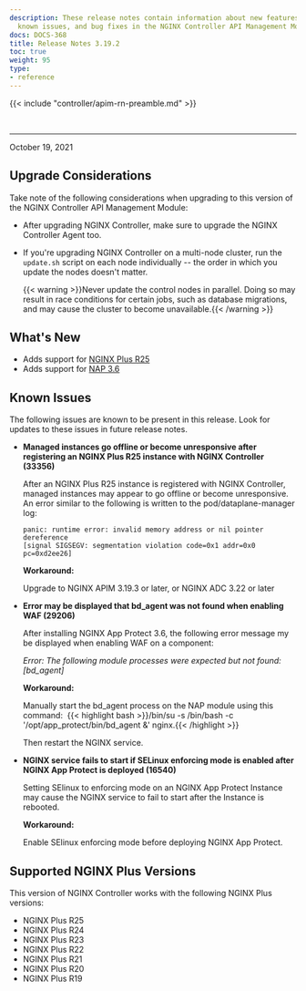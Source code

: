 ```yaml
---
description: These release notes contain information about new features, improvements,
  known issues, and bug fixes in the NGINX Controller API Management Module.
docs: DOCS-368
title: Release Notes 3.19.2
toc: true
weight: 95
type:
- reference
---
```


{{< include "controller/apim-rn-preamble.md" >}}

&nbsp;

---

October 19, 2021

## Upgrade Considerations

Take note of the following considerations when upgrading to this version of the NGINX Controller API Management Module:

- After upgrading NGINX Controller, make sure to upgrade the NGINX Controller Agent too.

- If you're upgrading NGINX Controller on a multi-node cluster, run the `update.sh` script on each node individually -- the order in which you update the nodes doesn't matter.

  {{< warning >}}Never update the control nodes in parallel. Doing so may result in race conditions for certain jobs, such as database migrations, and may cause the cluster to become unavailable.{{< /warning >}}

## What's New

- Adds support for [NGINX Plus R25](https://docs.nginx.com/nginx/releases/#nginxplusrelease-25-r25)
- Adds support for [NAP 3.6](https://docs.nginx.com/nginx-app-protect/releases/#release-36)


## Known Issues

The following issues are known to be present in this release. Look for updates to these issues in future release notes.

- **Managed instances go offline or become unresponsive after registering an NGINX Plus R25 instance with NGINX Controller (33356)**

  After an NGINX Plus R25 instance is registered with NGINX Controller, managed instances may appear to go offline or become unresponsive. An error similar to the following is written to the pod/dataplane-manager log:

  ```shell
  panic: runtime error: invalid memory address or nil pointer dereference
  [signal SIGSEGV: segmentation violation code=0x1 addr=0x0 pc=0xd2ee26]
  ```

  **Workaround:**

  Upgrade to NGINX APIM 3.19.3 or later, or NGINX ADC 3.22 or later

- **Error may be displayed that bd_agent was not found when enabling WAF  (29206)**

  After installing NGINX App Protect 3.6, the following error message my be displayed when enabling WAF on a component:

  *Error: The following module processes were expected but not found: [bd_agent]*

  **Workaround:**

  Manually start the bd_agent process on the NAP module using this command: 
  {{< highlight bash >}}/bin/su -s /bin/bash -c '/opt/app_protect/bin/bd_agent &' nginx.{{< /highlight >}}

  Then restart the NGINX service.

- **NGINX service fails to start if SELinux enforcing mode is enabled after NGINX App Protect is deployed (16540)**

  Setting SElinux to enforcing mode on an NGINX App Protect Instance may cause the NGINX service to fail to start after the Instance is rebooted.

  **Workaround:**

  Enable SElinux enforcing mode before deploying NGINX App Protect.

## Supported NGINX Plus Versions

This version of NGINX Controller works with the following NGINX Plus versions:

- NGINX Plus R25
- NGINX Plus R24
- NGINX Plus R23
- NGINX Plus R22
- NGINX Plus R21
- NGINX Plus R20
- NGINX Plus R19
